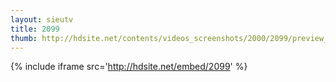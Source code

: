 ```yaml
---
layout: sieutv
title: 2099
thumb: http://hdsite.net/contents/videos_screenshots/2000/2099/preview_360p.mp4.jpg
---
```

{% include iframe src='http://hdsite.net/embed/2099' %}
 
